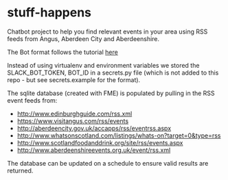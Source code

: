 # stuff-happens
Chatbot project to help you find relevant events in your area
using RSS feeds from Angus, Aberdeen City and Aberdeenshire.

The Bot format follows the tutorial [here](https://www.fullstackpython.com/blog/build-first-slack-bot-python.html)

Instead of using virtualenv and environment variables we stored the SLACK_BOT_TOKEN, BOT_ID in a secrets.py file (which is not added to this repo - but see secrets.example for the format).

The sqlite database (created with FME) is populated by pulling in the RSS event feeds from:

- http://www.edinburghguide.com/rss.xml
- https://www.visitangus.com/rss/events
- http://aberdeencity.gov.uk/accapps/rss/eventrss.aspx
- http://www.whatsonscotland.com/listings/whats-on?target=0&type=rss
- http://www.scotlandfoodanddrink.org/site/rss/events.aspx
- http://www.aberdeenshireevents.org.uk/event/rss.xml 

The database can be updated on a schedule to ensure valid results are returned.